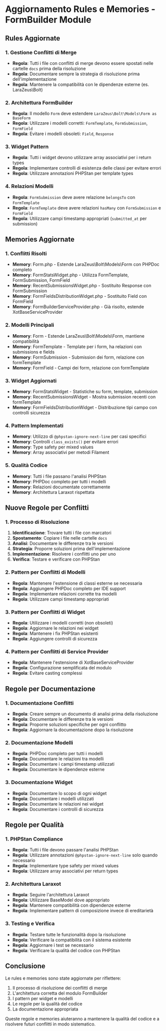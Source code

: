 # Aggiornamento Rules e Memories - FormBuilder Module

## Rules Aggiornate

### 1. Gestione Conflitti di Merge
- **Regola**: Tutti i file con conflitti di merge devono essere spostati nelle cartelle `docs` prima della risoluzione
- **Regola**: Documentare sempre la strategia di risoluzione prima dell'implementazione
- **Regola**: Mantenere la compatibilità con le dipendenze esterne (es. LaraZeus\Bolt)

### 2. Architettura FormBuilder
- **Regola**: Il modello `Form` deve estendere `LaraZeus\Bolt\Models\Form as BaseForm`
- **Regola**: Utilizzare i modelli corretti: `FormTemplate`, `FormSubmission`, `FormField`
- **Regola**: Evitare i modelli obsoleti: `Field`, `Response`

### 3. Widget Pattern
- **Regola**: Tutti i widget devono utilizzare array associativi per i return types
- **Regola**: Implementare controlli di esistenza delle classi per evitare errori
- **Regola**: Utilizzare annotazioni PHPStan per template types

### 4. Relazioni Modelli
- **Regola**: `FormSubmission` deve avere relazione `belongsTo` con `FormTemplate`
- **Regola**: `FormTemplate` deve avere relazioni `hasMany` con `FormSubmission` e `FormField`
- **Regola**: Utilizzare campi timestamp appropriati (`submitted_at` per submission)

## Memories Aggiornate

### 1. Conflitti Risolti
- **Memory**: Form.php - Estende LaraZeus\Bolt\Models\Form con PHPDoc completo
- **Memory**: FormStatsWidget.php - Utilizza FormTemplate, FormSubmission, FormField
- **Memory**: RecentSubmissionsWidget.php - Sostituito Response con FormSubmission
- **Memory**: FormFieldsDistributionWidget.php - Sostituito Field con FormField
- **Memory**: FormBuilderServiceProvider.php - Già risolto, estende XotBaseServiceProvider

### 2. Modelli Principali
- **Memory**: Form - Estende LaraZeus\Bolt\Models\Form, mantiene compatibilità
- **Memory**: FormTemplate - Template per i form, ha relazioni con submissions e fields
- **Memory**: FormSubmission - Submission dei form, relazione con formTemplate
- **Memory**: FormField - Campi dei form, relazione con formTemplate

### 3. Widget Aggiornati
- **Memory**: FormStatsWidget - Statistiche su form, template, submission
- **Memory**: RecentSubmissionsWidget - Mostra submission recenti con formTemplate
- **Memory**: FormFieldsDistributionWidget - Distribuzione tipi campo con controlli sicurezza

### 4. Pattern Implementati
- **Memory**: Utilizzo di `@phpstan-ignore-next-line` per casi specifici
- **Memory**: Controlli `class_exists()` per evitare errori
- **Memory**: Type safety per mixed values
- **Memory**: Array associativi per metodi Filament

### 5. Qualità Codice
- **Memory**: Tutti i file passano l'analisi PHPStan
- **Memory**: PHPDoc completo per tutti i modelli
- **Memory**: Relazioni documentate correttamente
- **Memory**: Architettura Laraxot rispettata

## Nuove Regole per Conflitti

### 1. Processo di Risoluzione
1. **Identificazione**: Trovare tutti i file con marcatori
2. **Spostamento**: Copiare i file nelle cartelle `docs`
3. **Analisi**: Documentare le differenze tra le versioni
4. **Strategia**: Proporre soluzioni prima dell'implementazione
5. **Implementazione**: Risolvere i conflitti uno per uno
6. **Verifica**: Testare e verificare con PHPStan

### 2. Pattern per Conflitti di Modelli
- **Regola**: Mantenere l'estensione di classi esterne se necessaria
- **Regola**: Aggiungere PHPDoc completo per IDE support
- **Regola**: Implementare relazioni corrette tra modelli
- **Regola**: Utilizzare campi timestamp appropriati

### 3. Pattern per Conflitti di Widget
- **Regola**: Utilizzare i modelli corretti (non obsoleti)
- **Regola**: Aggiornare le relazioni nei widget
- **Regola**: Mantenere i fix PHPStan esistenti
- **Regola**: Aggiungere controlli di sicurezza

### 4. Pattern per Conflitti di Service Provider
- **Regola**: Mantenere l'estensione di XotBaseServiceProvider
- **Regola**: Configurazione semplificata del modulo
- **Regola**: Evitare casting complessi

## Regole per Documentazione

### 1. Documentazione Conflitti
- **Regola**: Creare sempre un documento di analisi prima della risoluzione
- **Regola**: Documentare le differenze tra le versioni
- **Regola**: Proporre soluzioni specifiche per ogni conflitto
- **Regola**: Aggiornare la documentazione dopo la risoluzione

### 2. Documentazione Modelli
- **Regola**: PHPDoc completo per tutti i modelli
- **Regola**: Documentare le relazioni tra modelli
- **Regola**: Documentare i campi timestamp utilizzati
- **Regola**: Documentare le dipendenze esterne

### 3. Documentazione Widget
- **Regola**: Documentare lo scopo di ogni widget
- **Regola**: Documentare i modelli utilizzati
- **Regola**: Documentare le relazioni nei widget
- **Regola**: Documentare i controlli di sicurezza

## Regole per Qualità

### 1. PHPStan Compliance
- **Regola**: Tutti i file devono passare l'analisi PHPStan
- **Regola**: Utilizzare annotazioni `@phpstan-ignore-next-line` solo quando necessario
- **Regola**: Implementare type safety per mixed values
- **Regola**: Utilizzare array associativi per return types

### 2. Architettura Laraxot
- **Regola**: Seguire l'architettura Laraxot
- **Regola**: Utilizzare BaseModel dove appropriato
- **Regola**: Mantenere compatibilità con dipendenze esterne
- **Regola**: Implementare pattern di composizione invece di ereditarietà

### 3. Testing e Verifica
- **Regola**: Testare tutte le funzionalità dopo la risoluzione
- **Regola**: Verificare la compatibilità con il sistema esistente
- **Regola**: Aggiornare i test se necessario
- **Regola**: Verificare la qualità del codice con PHPStan

## Conclusione

Le rules e memories sono state aggiornate per riflettere:
1. Il processo di risoluzione dei conflitti di merge
2. L'architettura corretta del modulo FormBuilder
3. I pattern per widget e modelli
4. Le regole per la qualità del codice
5. La documentazione appropriata

Queste regole e memories aiuteranno a mantenere la qualità del codice e a risolvere futuri conflitti in modo sistematico. 